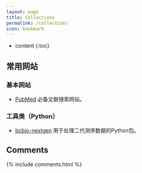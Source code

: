 ```yaml
---
layout: page
title: Collections
permalink: /collection/
icon: bookmark
---
```


* content
{:toc}

## 常用网站

### 基本网站

* [PubMed](https://www.ncbi.nlm.nih.gov/pubmed/) 必备文献搜索网站。

### 工具类（Python）

* [bcbio-nextgen](http://bcbio-nextgen.readthedocs.io/en/latest/index.html) 用于处理二代测序数据的Python包。


    



## Comments

{% include comments.html %}
